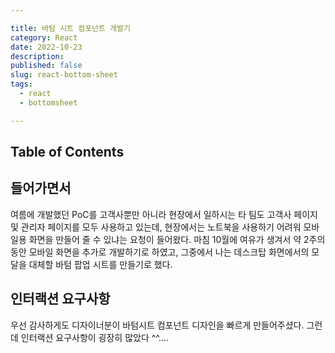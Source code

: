 ```yaml
---

title: 바텀 시트 컴포넌트 개발기
category: React
date: 2022-10-23
description: 
published: false
slug: react-bottom-sheet
tags: 
  - react
  - bottomsheet

---
```


## Table of Contents

## 들어가면서

여름에 개발했던 PoC를 고객사뿐만 아니라 현장에서 일하시는 타 팀도 고객사 페이지 및 관리자 페이지를 모두 사용하고 있는데, 현장에서는 노트북을 사용하기 어려워 모바일용 화면을 만들어 줄 수 있냐는 요청이 들어왔다. 마침 10월에 여유가 생겨서 약 2주의 동안 모바일 화면을 추가로 개발하기로 하였고, 그중에서 나는 데스크탑 화면에서의 모달을 대체할 바텀 팝업 시트를 만들기로 했다.

## 인터랙션 요구사항

우선 감사하게도 디자이너분이 바텀시트 컴포넌트 디자인을 빠르게 만들어주셨다. 그런데 인터랙션 요구사항이 굉장히 많았다 ^^....
